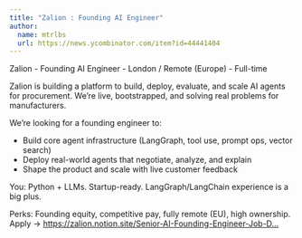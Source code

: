 ```yaml
---
title: "Zalion : Founding AI Engineer"
author:
  name: mtrlbs
  url: https://news.ycombinator.com/item?id=44441404
---
```

Zalion - Founding AI Engineer - London &#x2F; Remote (Europe) - Full-time

Zalion is building a platform to build, deploy, evaluate, and scale AI agents for procurement. We’re live, bootstrapped, and solving real problems for manufacturers.

We’re looking for a founding engineer to:
- Build core agent infrastructure (LangGraph, tool use, prompt ops, vector search)
- Deploy real-world agents that negotiate, analyze, and explain
- Shape the product and scale with live customer feedback

You: Python + LLMs. Startup-ready. LangGraph&#x2F;LangChain experience is a big plus.

Perks: Founding equity, competitive pay, fully remote (EU), high ownership.
Apply → <a href="https:&#x2F;&#x2F;zalion.notion.site&#x2F;Senior-AI-Founding-Engineer-Job-Description-206eaef0bcf08008896bd418da0a25fb" rel="nofollow">https:&#x2F;&#x2F;zalion.notion.site&#x2F;Senior-AI-Founding-Engineer-Job-D...</a>
<JobApplication />
